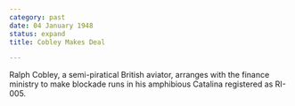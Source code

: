 ```yaml
---
category: past
date: 04 January 1948
status: expand
title: Cobley Makes Deal

---
```



Ralph Cobley, a semi-piratical British aviator,  arranges
with the finance ministry to make blockade runs in his amphibious
Catalina registered as RI-005.
